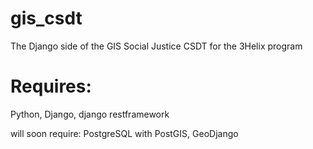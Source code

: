 gis_csdt
========

The Django side of the GIS Social Justice CSDT for the 3Helix program

Requires:
=========
Python, Django, django restframework

will soon require: PostgreSQL with PostGIS, GeoDjango
